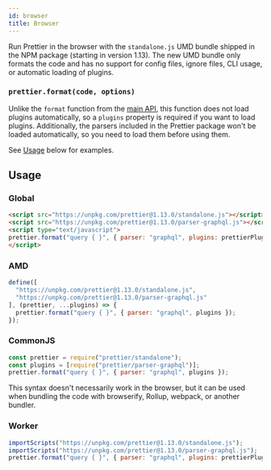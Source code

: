 ```yaml
---
id: browser
title: Browser
---
```


Run Prettier in the browser with the `standalone.js` UMD bundle shipped in the NPM package (starting in version 1.13). The new UMD bundle only formats the code and has no support for config files, ignore files, CLI usage, or automatic loading of plugins.

### `prettier.format(code, options)`

Unlike the `format` function from the [main API](api.md#prettierformatsource-options), this function does not load plugins automatically, so a `plugins` property is required if you want to load plugins. Additionally, the parsers included in the Prettier package won't be loaded automatically, so you need to load them before using them.

See [Usage](#usage) below for examples.

## Usage

### Global

<!-- prettier-ignore -->
```html
<script src="https://unpkg.com/prettier@1.13.0/standalone.js"></script>
<script src="https://unpkg.com/prettier@1.13.0/parser-graphql.js"></script>
<script type="text/javascript">
prettier.format("query { }", { parser: "graphql", plugins: prettierPlugins });
</script>
```

### AMD

```js
define([
  "https://unpkg.com/prettier@1.13.0/standalone.js",
  "https://unpkg.com/prettier@1.13.0/parser-graphql.js"
], (prettier, ...plugins) => {
  prettier.format("query { }", { parser: "graphql", plugins });
});
```

### CommonJS

```js
const prettier = require("prettier/standalone");
const plugins = [require("prettier/parser-graphql")];
prettier.format("query { }", { parser: "graphql", plugins });
```

This syntax doesn't necessarily work in the browser, but it can be used when bundling the code with browserify, Rollup, webpack, or another bundler.

### Worker

```js
importScripts("https://unpkg.com/prettier@1.13.0/standalone.js");
importScripts("https://unpkg.com/prettier@1.13.0/parser-graphql.js");
prettier.format("query { }", { parser: "graphql", plugins: prettierPlugins });
```
